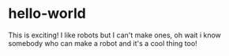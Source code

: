 # hello-world
This is exciting!
I like robots but I can't make ones, oh wait i know somebody who can make a robot and it's a cool thing too!
